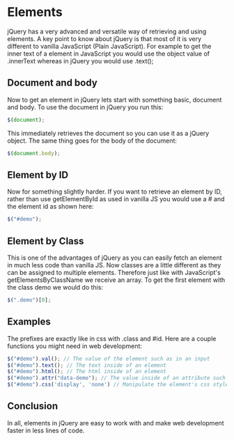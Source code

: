 # Elements

jQuery has a very advanced and versatile way of retrieving and using elements. A key point to know about jQuery is that most of it is very different to vanilla JavaScript \(Plain JavaScript\). For example to get the inner text of a element in JavaScript you would use the object value of .innerText whereas in jQuery you would use .text\(\);

## Document and body

Now to get an element in jQuery lets start with something basic, document and body. To use the document in jQuery you run this:

```javascript
$(document);
```

This immediately retrieves the document so you can use it as a jQuery object. The same thing goes for the body of the document:

```javascript
$(document.body);
```

## Element by ID

Now for something slightly harder. If you want to retrieve an element by ID, rather than use getElementById as used in vanilla JS you would use a \# and the element id as shown here:

```javascript
$("#demo");
```

## Element by Class

This is one of the advantages of jQuery as you can easily fetch an element in much less code than vanilla JS. Now classes are a little different as they can be assigned to multiple elements. Therefore just like with JavaScript's getElementsByClassName we receive an array. To get the first element with the class demo we would do this:

```javascript
$(".demo")[0];
```

## Examples

The prefixes are exactly like in css with .class and \#id. Here are a couple functions you might need in web development:

```javascript
$("#demo").val(); // The value of the element such as in an input
$("#demo").text(); // The text inside of an element
$("#demo").html(); // The html inside of an element
$("#demo").attr("data-demo"); // The value inside of an attribute such as data-demo
$("#demo").css('display', 'none') // Manipulate the element's css style
```

## Conclusion

In all, elements in jQuery are easy to work with and make web development faster in less lines of code.

